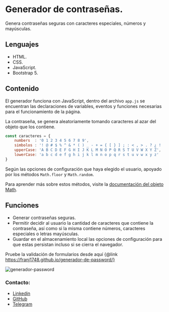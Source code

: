 # Generador de contraseñas. 

Genera contraseñas seguras con caracteres especiales, números y mayúsculas. 

## Lenguajes

* HTML.
* CSS.
* JavaScript.
* Bootstrap 5.

## Contenido 

El generador funciona con JavaScript, dentro del archivo `app.js` se encuentran las declaraciones de variables, eventos y funciones necesarias para el funcionamiento de la página.

La contraseña, se genera aleatoriamente tomando caracteres al azar del objeto que los contiene.  

```JavaScript
const caracteres = {
    numbers  : '0 1 2 3 4 5 6 7 8 9',
    simbolos : '! @ # $ % ^ & * ( ) _ - + = { [ } ] ; : < , > . ? ¿ ! | /',
    upperCase: 'A B C D E F G H I J K L M N O P Q R S T U V W X Y Z',
    lowerCase: 'a b c d e f g h i j k l m n o p q r s t u v w x y z'
}
```
Según las opciones de configuración que haya elegido el usuario, apoyado por los métodos `Math.floor` y `Math.random`. 

Para aprender más sobre estos métodos, visite la [documentación del objeto Math](https://developer.mozilla.org/es/docs/Web/JavaScript/Reference/Global_Objects/Math).

## Funciones

* Generar contraseñas seguras. 
* Permitir decidir al usuario la cantidad de caracteres que contiene la contraseña, así como si la misma contiene números, caracteres especiales o letras mayúsculas.
* Guardar en el almacenamiento local las opciones de configuración para que estas persistan incluso si se cierra el navegador.  

Pruebe la validación de formularios desde aquí {@link https://franj1748.github.io/generador-de-password/}

![generador-password](https://accesoweb.online/images/generador_password/generador-password.png)

### Contacto: 

* [Linkedin]
* [GitHub]
* [Telegram]











[Linkedin]:https://www.linkedin.com/in/francisco-elis-24506b209
[GitHub]:https://github.com/franj1748
[Telegram]:https://t.me/franciscoj1748









